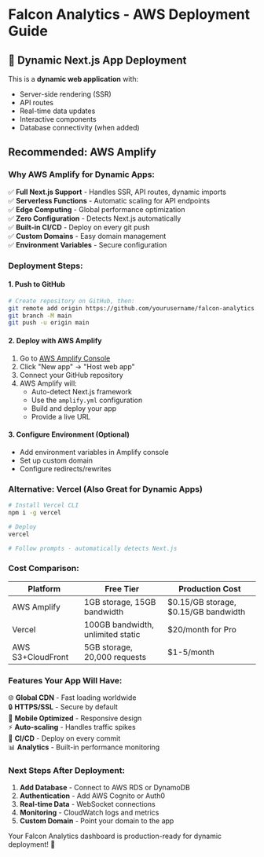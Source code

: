 # Falcon Analytics - AWS Deployment Guide

## 🚀 Dynamic Next.js App Deployment

This is a **dynamic web application** with:
- Server-side rendering (SSR)
- API routes
- Real-time data updates
- Interactive components
- Database connectivity (when added)

## Recommended: AWS Amplify

### Why AWS Amplify for Dynamic Apps:

✅ **Full Next.js Support** - Handles SSR, API routes, dynamic imports  
✅ **Serverless Functions** - Automatic scaling for API endpoints  
✅ **Edge Computing** - Global performance optimization  
✅ **Zero Configuration** - Detects Next.js automatically  
✅ **Built-in CI/CD** - Deploy on every git push  
✅ **Custom Domains** - Easy domain management  
✅ **Environment Variables** - Secure configuration  

### Deployment Steps:

#### 1. Push to GitHub
```bash
# Create repository on GitHub, then:
git remote add origin https://github.com/yourusername/falcon-analytics.git
git branch -M main
git push -u origin main
```

#### 2. Deploy with AWS Amplify
1. Go to [AWS Amplify Console](https://console.aws.amazon.com/amplify/)
2. Click "New app" → "Host web app"
3. Connect your GitHub repository
4. AWS Amplify will:
   - Auto-detect Next.js framework
   - Use the `amplify.yml` configuration
   - Build and deploy your app
   - Provide a live URL

#### 3. Configure Environment (Optional)
- Add environment variables in Amplify console
- Set up custom domain
- Configure redirects/rewrites

### Alternative: Vercel (Also Great for Dynamic Apps)

```bash
# Install Vercel CLI
npm i -g vercel

# Deploy
vercel

# Follow prompts - automatically detects Next.js
```

### Cost Comparison:

| Platform | Free Tier | Production Cost |
|----------|-----------|-----------------|
| AWS Amplify | 1GB storage, 15GB bandwidth | $0.15/GB storage, $0.15/GB bandwidth |
| Vercel | 100GB bandwidth, unlimited static | $20/month for Pro |
| AWS S3+CloudFront | 5GB storage, 20,000 requests | $1-5/month |

### Features Your App Will Have:

🌐 **Global CDN** - Fast loading worldwide  
🔒 **HTTPS/SSL** - Secure by default  
📱 **Mobile Optimized** - Responsive design  
⚡ **Auto-scaling** - Handles traffic spikes  
🔄 **CI/CD** - Deploy on every commit  
📊 **Analytics** - Built-in performance monitoring  

### Next Steps After Deployment:

1. **Add Database** - Connect to AWS RDS or DynamoDB
2. **Authentication** - Add AWS Cognito or Auth0
3. **Real-time Data** - WebSocket connections
4. **Monitoring** - CloudWatch logs and metrics
5. **Custom Domain** - Point your domain to the app

Your Falcon Analytics dashboard is production-ready for dynamic deployment! 🎉
